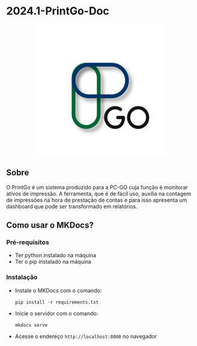 # 2024.1-PrintGo-Doc

<div align="center">
     <img src="docs/assets/logo/logoPrintGo.svg" height="350px" width="350px">
</div>

## Sobre

O PrintGo é um sistema produzido para a PC-GO cuja função é monitorar ativos de impressão. A ferramenta, que é de fácil uso, auxilia na contagem de impressões na hora de prestação de contas e para isso apresenta um dashboard que pode ser transformado em relatórios.

## Como usar o MKDocs?

### Pré-requisitos

- Ter python instalado na máquina
- Ter o pip instalado na máquina

### Instalação

- Instale o MKDocs com o comando:

    ```
    pip install -r requirements.txt
    ```

- Inicie o servidor com o comando:

    ```
    mkdocs serve
    ```

- Acesse o endereço `http://localhost:8000` no navegador
